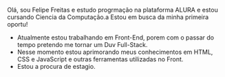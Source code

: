 Olá, sou Felipe Freitas e  estudo progrmação na plataforma ALURA e estou cursando Ciencia da Computação.a
Estou em busca da minha primeira oportu!

- Atualmente estou trabalhando em Front-End, porem com o passar do tempo pretendo me tornar um Duv Full-Stack.
- Nesse momento estou  aprimorando meus conhecimentos em HTML, CSS e JavaScript e outras ferramentas utilizadas no Front.
- Estou a procura de estagio.

